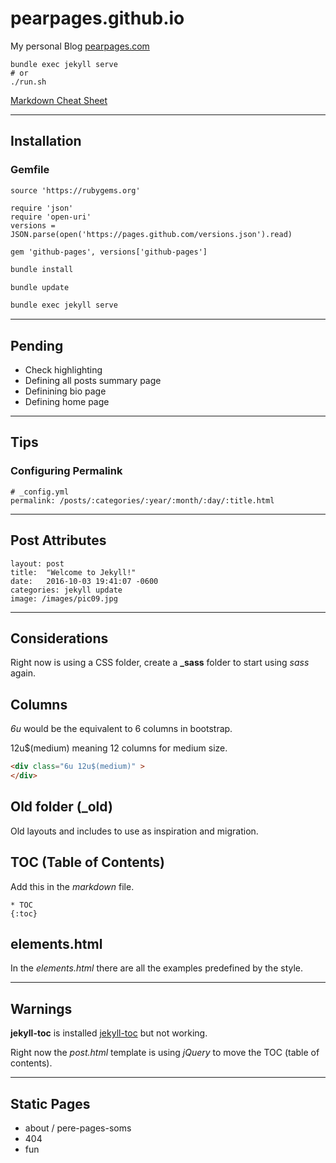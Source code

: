 # pearpages.github.io

My personal Blog [pearpages.com](http://www.pearpages.com)

```shell
bundle exec jekyll serve
# or
./run.sh
```

[Markdown Cheat Sheet](Markdown.pdf)

---

## Installation

### Gemfile

```
source 'https://rubygems.org'

require 'json'
require 'open-uri'
versions = JSON.parse(open('https://pages.github.com/versions.json').read)

gem 'github-pages', versions['github-pages']
````

```bash
bundle install
```

```bash
bundle update
```

```bash
bundle exec jekyll serve
```

---

## Pending

+ Check highlighting
+ Defining all posts summary page
+ Definining bio page
+ Defining home page

---

## Tips

### Configuring Permalink

```
# _config.yml
permalink: /posts/:categories/:year/:month/:day/:title.html
```

--- 

## Post Attributes

```
layout: post
title:  "Welcome to Jekyll!"
date:   2016-10-03 19:41:07 -0600
categories: jekyll update
image: /images/pic09.jpg
```

---

## Considerations

Right now is using a CSS folder, create a **_sass** folder to start using *sass* again.

## Columns

*6u* would be the equivalent to 6 columns in bootstrap. 

12u$(medium) meaning 12 columns for medium size.

```html
<div class="6u 12u$(medium)" >
</div>
```

## Old folder (_old)

Old layouts and includes to use as inspiration and migration.

## TOC (Table of Contents)

Add this in the *markdown* file.

```
* TOC
{:toc}
```

## elements.html

In the *elements.html* there are all the examples predefined by the style.

---

## Warnings

**jekyll-toc** is installed [jekyll-toc](https://github.com/toshimaru/jekyll-toc) but not working.

Right now the *post.html* template is using *jQuery* to move the TOC (table of contents).

---
## Static Pages

+ about / pere-pages-soms
+ 404
+ fun